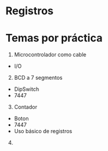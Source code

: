 # Registros
# Temas por práctica
1. Microcontrolador como cable
- I/O
2. BCD a 7 segmentos
- DipSwitch
- 7447
3. Contador
- Boton
- 7447
- Uso básico de registros
4. 
